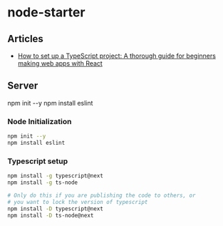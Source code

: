# node-starter

## Articles

- [How to set up a TypeScript project: A thorough guide for beginners making web apps with React](https://medium.freecodecamp.org/how-to-set-up-a-typescript-project-67b427114884)

## Server
npm init --y
npm install eslint

### Node Initialization

```bash
npm init --y
npm install eslint
```

### Typescript setup

```bash
npm install -g typescript@next
npm install -g ts-node

# Only do this if you are publishing the code to others, or
# you want to lock the version of typescript
npm install -D typescript@next
npm install -D ts-node@next
```

